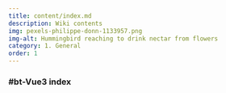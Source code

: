 ```yaml
---
title: content/index.md
description: Wiki contents
img: pexels-philippe-donn-1133957.png
img-alt: Hummingbird reaching to drink nectar from flowers
category: 1. General
order: 1
---
```


### #bt-Vue3 index

